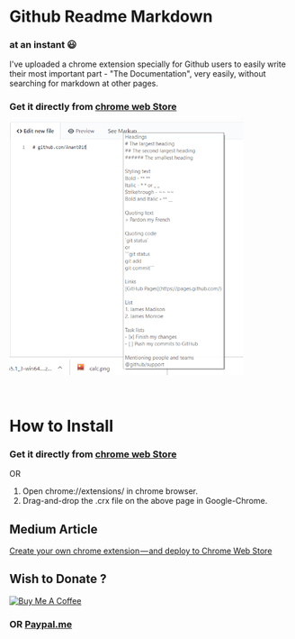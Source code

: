 # Github Readme Markdown
### at an instant :smiley:

I've uploaded a chrome extension specially for Github users to easily write their most important part - "The Documentation", very easily, without searching for markdown at other pages.

### Get it directly from [chrome web Store](https://chrome.google.com/webstore/detail/github-readme-markdown/paacehodnnofnmhogoclomamladkpabg?hl=en&authuser=0)

[<img src="./demo.png" height ="450px"/>](https://www.youtube.com/watch?v=tNZjZklPdIg)

<br>

# How to Install

### Get it directly from [chrome web Store](https://chrome.google.com/webstore/detail/github-readme-markdown/paacehodnnofnmhogoclomamladkpabg?hl=en&authuser=0)
OR
1. Open chrome://extensions/ in chrome browser.
2. Drag-and-drop the .crx file on the above page in Google-Chrome.

## Medium Article
[Create your own chrome extension — and deploy to Chrome Web Store](https://medium.com/coolanant999/create-your-own-chrome-extension-and-deploy-to-chrome-web-store-66685bc18b8)


## Wish to Donate ?
<a href="https://www.buymeacoffee.com/anant016" target="_blank"><img src="https://cdn.buymeacoffee.com/buttons/v2/default-green.png" alt="Buy Me A Coffee" height= "60px" width="217px" ></a>
### OR [Paypal.me](https://www.paypal.me/ARungta)
